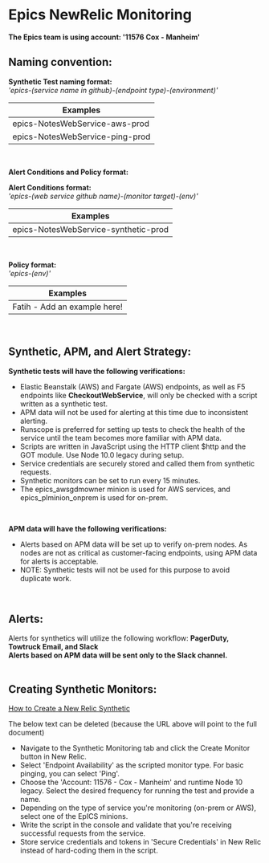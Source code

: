 # Epics NewRelic Monitoring


**The Epics team is using account: '11576 Cox - Manheim'**

## **Naming convention:**

**Synthetic Test naming format:**
<br> *'epics-(service name in github)-(endpoint type)-(environment)'*  

|Examples|
|--------|
|epics-NotesWebService-aws-prod| 
|epics-NotesWebService-ping-prod|
<br>

**Alert Conditions and Policy format:**

**Alert Conditions format:**
<br> *'epics-(web service github name)-(monitor target)-(env)'*

|Examples|
|--------|
|epics-NotesWebService-synthetic-prod|
<br>

**Policy format:** 
<br>*'epics-(env)'*

|Examples|
|--------|
|Fatih - Add an example here!|
<br>

## **Synthetic, APM, and Alert Strategy:**

**Synthetic tests will have the following verifications:**
- Elastic Beanstalk (AWS) and Fargate (AWS) endpoints, as well as F5 endpoints like **CheckoutWebService**, will only be checked with a script written as a synthetic test.
- APM data will not be used for alerting at this time due to inconsistent alerting.
- Runscope is preferred for setting up tests to check the health of the service until the team becomes more familiar with APM data.
- Scripts are written in JavaScript using the HTTP client $http and the GOT module. Use Node 10.0 legacy during setup.
- Service credentials are securely stored and called them from synthetic requests.
- Synthetic monitors can be set to run every 15 minutes.
- The epics_awsgdmowner minion is used for AWS services, and epics_plminion_onprem is used for on-prem.
<br>

**APM data will have the following verifications:**
- Alerts based on APM data will be set up to verify on-prem nodes. As nodes are not as critical as customer-facing endpoints, using APM data for alerts is acceptable. 
- NOTE: Synthetic tests will not be used for this purpose to avoid duplicate work.
<br>

## **Alerts:**

Alerts for synthetics will utilize the following workflow: **PagerDuty, Towtruck Email, and Slack** <br>
**Alerts based on APM data will be sent only to the Slack channel.**
<br> <br>

## **Creating Synthetic Monitors:**

[How to Create a New Relic Synthetic](https://coxautoinc.sharepoint.com/:w:/r/sites/cais_EpICS_clubhouse/_layouts/15/Doc.aspx?sourcedoc=%7BAC4068AF-D7EA-48DC-AD28-ED081EDB47B9%7D&file=New_Relic_Synthetic_Creation.docx&action=default&mobileredirect=true) 


The below text can be deleted (because the URL above will point to the full document)
* Navigate to the Synthetic Monitoring tab and click the Create Monitor button in New Relic.
* Select 'Endpoint Availability' as the scripted monitor type. For basic pinging, you can select 'Ping'.
* Choose the 'Account: 11576 - Cox - Manheim' and runtime Node 10 legacy. Select the desired frequency for running the test and provide a name.
* Depending on the type of service you're monitoring (on-prem or AWS), select one of the EpICS minions.
* Write the script in the console and validate that you're receiving successful requests from the service.
* Store service credentials and tokens in 'Secure Credentials' in New Relic instead of hard-coding them in the script.